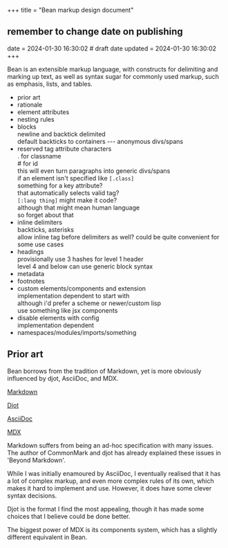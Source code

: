 +++
title = "Bean markup design document"
## remember to change date on publishing
date = 2024-01-30 16:30:02 # draft date
updated = 2024-01-30 16:30:02
+++

Bean is an extensible markup language,
with constructs for delimiting and marking up text,
as well as syntax sugar for commonly used markup,
such as emphasis, lists, and tables.

- prior art
- rationale
- element attributes
- nesting rules
- blocks \
  newline and backtick delimited \
  default backticks to containers --- anonymous divs/spans
- reserved tag attribute characters \
  . for classname \
  \# for id \
  this will even turn paragraphs into generic divs/spans \
  if an element isn't specified like `[.class]` \
  something for a key attribute? \
  that automatically selects valid tag? \
  `[:lang thing]` might make it code? \
  although that might mean human language \
  so forget about that
- inline delimiters \
  backticks, asterisks \
  allow inline tag before delimiters as well?
  could be quite convenient for some use cases
- headings \
  provisionally use 3 hashes for level 1 header \
  level 4 and below can use generic block syntax
- metadata
- footnotes
- custom elements/components and extension \
  implementation dependent to start with \
  although i'd prefer a scheme or newer/custom lisp \
  use something like jsx components
- disable elements with config \
  implementation dependent
- namespaces/modules/imports/something

## Prior art

Bean borrows from the tradition of Markdown,
yet is more obviously influenced by
djot, AsciiDoc, and MDX.

[Markdown](https://www.markdownguide.org/getting-started/)

[Djot](https://djot.net)

[AsciiDoc](https://asciidoc.org/)

[MDX](https://mdxjs.com/)

Markdown suffers from being
an ad-hoc specification with many issues.
The author of CommonMark and djot
has already explained these issues
in 'Beyond Markdown'.

While I was initially enamoured by AsciiDoc,
I eventually realised that it has a lot of complex markup,
and even more complex rules of its own,
which makes it hard to implement and use.
However, it does have some clever syntax decisions.

Djot is the format I find the most appealing,
though it has made some choices
that I believe could be done better.

The biggest power of MDX is its components system,
which has a slightly different equivalent in Bean.
